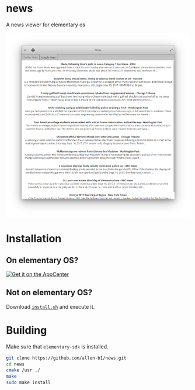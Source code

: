 # news
A news viewer for elementary os

![Screenshot](screenshot.png)

# Installation
## On elementary OS?

<a href="https://appcenter.elementary.io/com.github.allen-b1.news"><img src="https://appcenter.elementary.io/badge.svg" alt="Get it on the AppCenter"></a>

## Not on elementary OS?
Download [`install.sh`](https://raw.githubusercontent.com/Allen-B1/news/master/install.sh) and execute it.

# Building
Make sure that `elementary-sdk` is installed.

```bash
git clone https://github.com/allen-b1/news.git
cd news
cmake /usr ./
make
sudo make install
```
